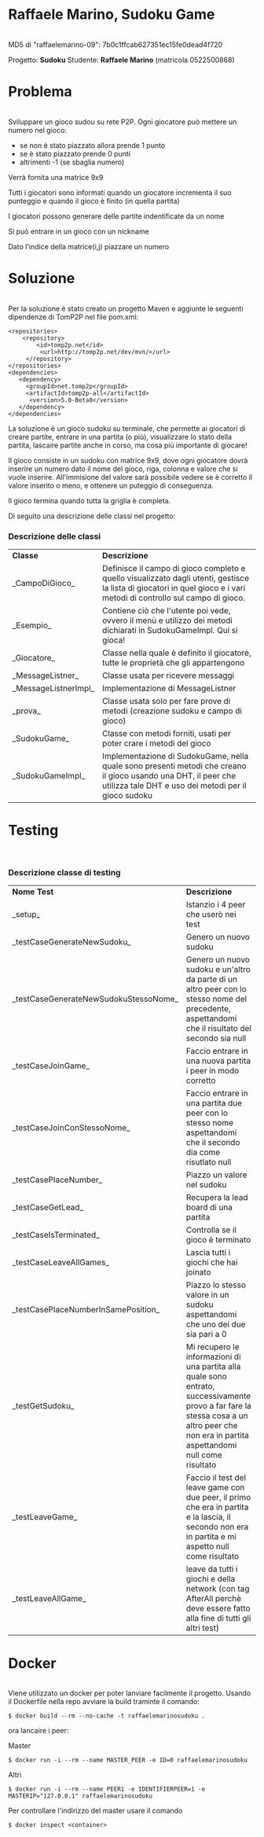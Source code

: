 # Raffaele Marino, Sudoku Game
<br>
MD5 di "raffaelemarino-09": 7b0c1ffcab627351ec15fe0dead4f720

Progetto: <b>Sudoku</b>
Studente: <b>Raffaele Marino</b> (matricola 0522500868)

<h1> Problema </h1>
<br>
Sviluppare un gioco sudou su rete P2P.
Ogni giocatore può mettere un numero nel gioco:
<ul>
<li> se non è stato piazzato allora prende 1 punto
<li> se è stato piazzato prende 0 punti
<li> altrimenti -1 (se sbaglia numero)
</ul>

Verrà fornita una matrice 9x9


Tutti i giocatori sono informati quando un giocatore incrementa il suo punteggio e quando il gioco è finito (in quella partita)


I giocatori possono generare delle partite indentificate da un nome


Si può entrare in un gioco con un nickname


Dato l'indice della matrice(i,j) piazzare un numero

<h1>Soluzione</h1>
<br>
Per la soluzione è stato creato un progetto Maven e aggiunte le seguenti dipendenze di TomP2P nel file pom.xml:

```
<repositories>
    <repository>
        <id>tomp2p.net</id>
         <url>http://tomp2p.net/dev/mvn/</url>
     </repository>
</repositories>
<dependencies>
   <dependency>
     <groupId>net.tomp2p</groupId>
     <artifactId>tomp2p-all</artifactId>
      <version>5.0-Beta8</version>
   </dependency>
</dependencies>
```

La soluzione è un gioco sudoku su terminale, che permette ai giocatori di creare partite, entrare in una partita (o più), visualizzare lo stato della partita, lascaire partite anche in corso, ma cosa più importante di giocare!

Il gioco consiste in un sudoku con matrice 9x9, dove ogni giocatore dovrà inserire un numero dato il nome del gioco, riga, colonna e valore che si vuole inserire. All'immisione del valore sarà possibile vedere se è corretto il valore inserito o meno, e ottenere un puteggio di conseguenza. 

Il gioco termina quando tutta la griglia è completa.


Di seguito una descrizione delle classi nel progetto:
<h3>Descrizione delle classi</h3>

<table>
    <tr><td><b>Classe</b></td><td><b>Descrizione</b></td></tr>
    <tr><td>_CampoDiGioco_</td><td>Definisce il campo di gioco completo e quello visualizzato dagli utenti, gestisce la lista di giocatori in quel gioco e i vari metodi di controllo sul campo di gioco. </td></tr>
    <tr><td>_Esempio_</td><td>Contiene ciò che l'utente poi vede, ovvero il menù e utilizzo dei metodi dichiarati in SudokuGameImpl. Qui si gioca!</td></tr>
    <tr><td>_Giocatore_</td><td>Classe nella quale è definito il giocatore, tutte le proprietà che gli appartengono </td></tr>
    <tr><td>_MessageListner_</td><td>Classe usata per ricevere messaggi </td></tr>
    <tr><td>_MessageListnerImpl_</td><td>Implementazione di MessageListner </td></tr>
    <tr><td>_prova_</td><td>Classe usata solo per fare prove di metodi (creazione sudoku e campo di gioco) </td></tr>
    <tr><td>_SudokuGame_</td><td>Classe con metodi forniti, usati per poter crare i metodi del gioco </td></tr>
    <tr><td>_SudokuGameImpl_</td><td>Implementazione di SudokuGame, nella quale sono presenti metodi che creano il gioco usando una DHT, il peer che utilizza tale DHT e uso dei metodi per il gioco sudoku</td></tr>
    
</table>

<h1>Testing</h1>
<br>

<h3>Descrizione classe di testing</h3>
<table>
    <tr><td><b>Nome Test</b></td><td><b>Descrizione</b></td></tr>
    <tr><td>_setup_</td><td>Istanzio i 4 peer che userò nei test </td></tr>
    <tr><td>_testCaseGenerateNewSudoku_</td><td>Genero un nuovo sudoku </td></tr>
    <tr><td>_testCaseGenerateNewSudokuStessoNome_</td><td>Genero un nuovo sudoku e un'altro da parte di un altro peer con lo stesso nome del precedente, aspettandomi che il risultato del secondo sia null </td></tr>
    <tr><td>_testCaseJoinGame_</td><td>Faccio entrare in una nuova partita i peer in modo corretto </td></tr>
    <tr><td>_testCaseJoinConStessoNome_</td><td>Faccio entrare in una partita due peer con lo stesso nome aspettandomi che il secondo dia come risutlato null </td></tr>
    <tr><td>_testCasePlaceNumber_</td><td>Piazzo un valore nel sudoku </td></tr>
    <tr><td>_testCaseGetLead_</td><td>Recupera la lead board di una partita </td></tr>
    <tr><td>_testCaseIsTerminated_</td><td>Controlla se il gioco è terminato </td></tr>
     <tr><td>_testCaseLeaveAllGames_</td><td>Lascia tutti i giochi che hai joinato </td></tr>
    <tr><td>_testCasePlaceNumberInSamePosition_</td><td>Piazzo lo stesso valore in un sudoku aspettandomi che uno dei due sia pari a 0 </td></tr>
    <tr><td>_testGetSudoku_</td><td>Mi recupero le informazioni di una partita alla quale sono entrato, successivamente provo a far fare la stessa cosa a un altro peer che non era in partita aspettandomi null come risultato </td></tr>
    <tr><td>_testLeaveGame_</td><td>Faccio il test del leave game con due peer, il primo che era in partita e la lascia, il secondo non era in partita e mi aspetto null come risultato </td></tr>
    <tr><td>_testLeaveAllGame_</td><td>leave da tutti i giochi e della network (con tag AfterAll perchè deve essere fatto alla fine di tutti gli altri test)</td></tr>
</table>


<h1>Docker</h1>
<br>
Viene utilizzato un docker per poter lanviare facilmente il progetto.
Usando il Dockerfile nella repo avviare la build traminte il comando:

```
$ docker build --rm --no-cache -t raffaelemarinosudoku .
```

ora lancaire i peer:

Master

```
$ docker run -i --rm --name MASTER_PEER -e ID=0 raffaelemarinosudoku
```

Altri

```
$ docker run -i --rm --name PEER1 -e IDENTIFIERPEER=1 -e MASTERIP="127.0.0.1" raffaelemarinosudoku
```

Per controllare l'indirizzo del master usare il comando
```
$ docker inspect <container>
```

